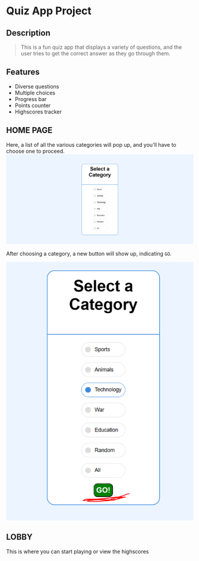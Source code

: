 # Quiz App Project

## Description
> This is a fun quiz app that displays a variety of questions, and the user tries to get the correct answer as they go through them.

## Features
- Diverse questions
- Multiple choices
- Progress bar
- Points counter
- Highscores tracker

## HOME PAGE
Here, a list of all the various categories will pop up, and you'll have to choose one to proceed.
![categories](src/assets/images/category.png)

After choosing a category, a new button will show up, indicating `GO`.

![GO button](src/assets/images/GO.png)

## LOBBY
This is where you can start playing or view the highscores